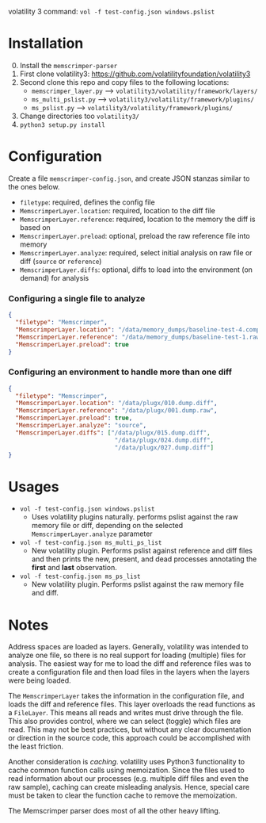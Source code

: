 
volatility 3 command: `vol -f test-config.json windows.pslist`

# Installation

0) Install the `memscrimper-parser`
1) First clone volatility3: https://github.com/volatilityfoundation/volatility3
2) Second clone this repo and copy files to the following locations:
   * `memscrimper_layer.py` -->  `volatility3/volatility/framework/layers/`
   * `ms_multi_pslist.py` --> `volatility3/volatility/framework/plugins/`
   * `ms_pslist.py` --> `volatility3/volatility/framework/plugins/`
3) Change directories too `volatility3/`
4) `python3 setup.py install`

# Configuration

Create a file `memscrimper-config.json`, and create JSON stanzas similar to the ones below.
* `filetype`: required, defines the config file
* `MemscrimperLayer.location`: required, location to the diff file
* `MemscrimperLayer.reference`: required, location to the memory the diff is based on
* `MemscrimperLayer.preload`: optional, preload the raw reference file into memory
* `MemscrimperLayer.analyze`: required, select initial analysis on raw file or diff (`source` or `reference`)
* `MemscrimperLayer.diffs`: optional, diffs to load into the environment (on demand) for analysis


### Configuring a single file to analyze
```json
{
  "filetype": "Memscrimper",
  "MemscrimperLayer.location": "/data/memory_dumps/baseline-test-4.compress",
  "MemscrimperLayer.reference": "/data/memory_dumps/baseline-test-1.raw",
  "MemscrimperLayer.preload": true
}

```
### Configuring an environment to handle more than one diff
```json
{
  "filetype": "Memscrimper",
  "MemscrimperLayer.location": "/data/plugx/010.dump.diff",
  "MemscrimperLayer.reference": "/data/plugx/001.dump.raw",
  "MemscrimperLayer.preload": true,
  "MemscrimperLayer.analyze": "source",
  "MemscrimperLayer.diffs": ["/data/plugx/015.dump.diff",
                              "/data/plugx/024.dump.diff",
                              "/data/plugx/027.dump.diff"]
}

```

# Usages 

* `vol -f test-config.json windows.pslist`
    * Uses volatility plugins naturally. performs pslist against the raw memory file or diff, 
    depending on the selected `MemscrimperLayer.analyze` parameter
* `vol -f test-config.json ms_multi_ps_list`
    * New volatility plugin. Performs pslist against reference and diff files and then prints the
    new, present, and dead processes annotating the __first__ and __last__ observation. 
* `vol -f test-config.json ms_ps_list`
    * New volatility plugin. Performs pslist against the raw memory file and diff. 
    
    
# Notes

Address spaces are loaded as layers.  Generally, volatility was intended to analyze
one file, so there is no real support for loading (multiple) files for analysis.
The easiest way for me to load the diff and reference files was to create a configuration
file and then load files in the layers when the layers were being loaded.

The `MemscrimperLayer` takes the information in the configuration file, and
loads the diff and reference files.  This layer overloads the read functions
as a `FileLayer`.  This means all reads and writes must drive through the file.
This also provides control, where we can select (toggle) which files are read.
This may not be best practices, but without any clear documentation or direction
in the source code, this approach could be accomplished with the least friction.

Another consideration is _caching_.  volatility uses Python3 functionality to 
cache common function calls using memoization.  Since the files used to read
information about our processes (e.g.  multiple diff files and even the raw sample),
caching can create misleading analysis.  Hence, special care must be taken to clear
the function cache to remove the memoization.

The Memscrimper parser does most of all the other heavy lifting.  